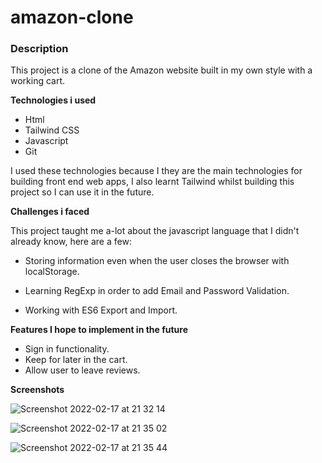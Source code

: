 # amazon-clone

### Description

This project is a clone of the Amazon website built in my own style with a working cart.

**Technologies i used**

- Html
- Tailwind CSS
- Javascript
- Git

I used these technologies because I they are the main technologies for building front end web apps, I also learnt Tailwind whilst building this project so I can use it in the future.

**Challenges i faced**

This project taught me a-lot about the javascript language that I didn't already know, here are a few:

- Storing information even when the user closes the browser with localStorage. 

- Learning RegExp in order to add Email and Password Validation.

- Working with ES6 Export and Import.

**Features I hope to implement in the future**

- Sign in functionality.
- Keep for later in the cart.
- Allow user to leave reviews.

**Screenshots**

![Screenshot 2022-02-17 at 21 32 14](https://user-images.githubusercontent.com/95965812/155898904-fd8df414-5e20-44a9-9fde-728b7da0cccd.png)

![Screenshot 2022-02-17 at 21 35 02](https://user-images.githubusercontent.com/95965812/155898906-472355cf-c727-4bf2-9b99-1e7ceeea4c21.png)

![Screenshot 2022-02-17 at 21 35 44](https://user-images.githubusercontent.com/95965812/155898909-41d00b9f-1321-4483-9451-9192da0a7ec8.png)

